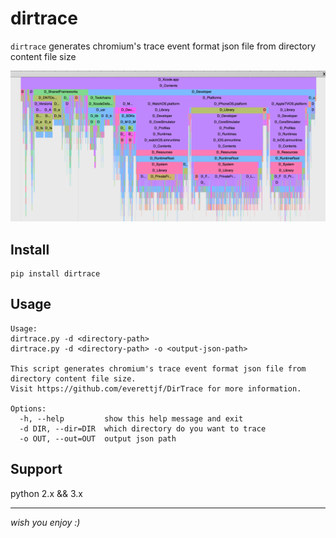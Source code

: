 # dirtrace

`dirtrace` generates chromium's trace event format json file from directory content file size

![Xcode.app](/screen.png)

## Install

```
pip install dirtrace
```

## Usage

```
Usage: 
dirtrace.py -d <directory-path>
dirtrace.py -d <directory-path> -o <output-json-path>

This script generates chromium's trace event format json file from directory content file size.
Visit https://github.com/everettjf/DirTrace for more information.

Options:
  -h, --help         show this help message and exit
  -d DIR, --dir=DIR  which directory do you want to trace
  -o OUT, --out=OUT  output json path
```

## Support

python 2.x && 3.x

---

*wish you enjoy :)*

